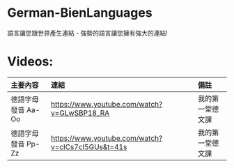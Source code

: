# German-BienLanguages
語言讓您跟世界產生連結 - 強勢的語言讓您擁有強大的連結!

# Videos:

| 主要內容 | 連結 | 備註 |
|:--------|:-----|:-----|
| 德語字母發音 Aa-Oo | https://www.youtube.com/watch?v=GLwSBP18_RA | 我的第一堂德文課 |
| 德語字母發音 Pp-Zz | https://www.youtube.com/watch?v=cICs7cI5GUs&t=41s | 我的第一堂德文課 |
